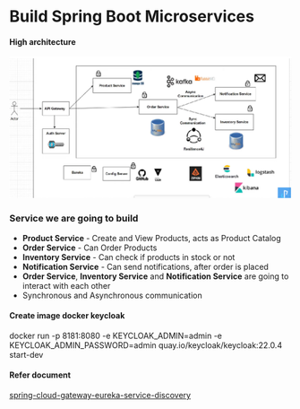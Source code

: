 # Build Spring Boot Microservices

#### High architecture
![img.png](high_architecture.png)

### Service we are going to build
- **Product Service** - Create and View Products, acts as Product Catalog
- **Order Service** - Can Order Products
- **Inventory Service** - Can check if products in stock or not
- **Notification Service** - Can send notifications, after order is placed
- **Order Service**, **Inventory Service** and **Notification Service** are going to interact with each other
- Synchronous and Asynchronous communication

#### Create image docker keycloak
docker run -p 8181:8080 -e KEYCLOAK_ADMIN=admin -e KEYCLOAK_ADMIN_PASSWORD=admin quay.io/keycloak/keycloak:22.0.4 start-dev

#### Refer document
[spring-cloud-gateway-eureka-service-discovery](https://github.com/BarathArivazhagan/spring-cloud-gateway-eureka-service-discovery/blob/master/docker-compose.yml)